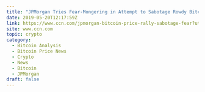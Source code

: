 ```yaml
---
title: "JPMorgan Tries Fear-Mongering in Attempt to Sabotage Rowdy Bitcoin Price Rally"
date: 2019-05-20T12:17:59Z
link: https://www.ccn.com/jpmorgan-bitcoin-price-rally-sabotage-fear?utm_medium=RSS&utm_source=hune
site: www.ccn.com
topic: crypto
category:
  - Bitcoin Analysis
  - Bitcoin Price News
  - Crypto
  - News
  - Bitcoin
  - JPMorgan
draft: false
---
```

